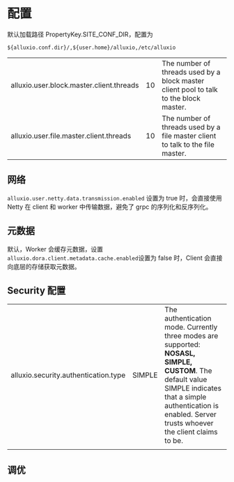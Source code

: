 # 配置

默认加载路径 PropertyKey.SITE_CONF_DIR，配置为

`${alluxio.conf.dir}/,${user.home}/alluxio,/etc/alluxio`





|                                          |      |                                                              |
| ---------------------------------------- | ---- | ------------------------------------------------------------ |
| alluxio.user.block.master.client.threads | 10   | The number of threads used by a block master client pool to talk to the block master. |
| alluxio.user.file.master.client.threads  | 10   | The number of threads used by a file master client to talk to the file master. |

## 网络

`alluxio.user.netty.data.transmission.enabled` 设置为 true 时，会直接使用 Netty 在 client 和 worker 中传输数据，避免了 grpc 的序列化和反序列化。



## 元数据

默认，Worker 会缓存元数据，设置 `alluxio.dora.client.metadata.cache.enabled`设置为 false 时，Client 会直接向底层的存储获取元数据。



## Security 配置

|                                      |        |                                                              |
| ------------------------------------ | ------ | ------------------------------------------------------------ |
| alluxio.security.authentication.type | SIMPLE | The authentication mode. Currently three modes are supported: **NOSASL, SIMPLE, CUSTOM**. The default value SIMPLE indicates that a simple authentication is enabled. Server trusts whoever the client claims to be. |
|                                      |        |                                                              |



## 调优

### 






